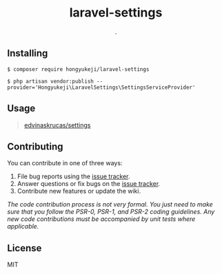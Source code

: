 <h1 align="center"> laravel-settings </h1>

<p align="center"> .</p>


## Installing

```shell
$ composer require hongyukeji/laravel-settings
```

```shell
$ php artisan vendor:publish --provider='Hongyukeji\LaravelSettings\SettingsServiceProvider'
```

## Usage

> [edvinaskrucas/settings](https://github.com/edvinaskrucas/settings)

## Contributing

You can contribute in one of three ways:

1. File bug reports using the [issue tracker](https://github.com/hongyukeji/laravel-settings/issues).
2. Answer questions or fix bugs on the [issue tracker](https://github.com/hongyukeji/laravel-settings/issues).
3. Contribute new features or update the wiki.

_The code contribution process is not very formal. You just need to make sure that you follow the PSR-0, PSR-1, and PSR-2 coding guidelines. Any new code contributions must be accompanied by unit tests where applicable._

## License

MIT